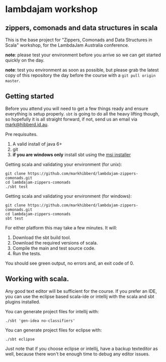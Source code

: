 # lambdajam workshop
## zippers, comonads and data structures in scala

This is the base project for "Zippers, Comonads and Data Structures in
Scala" workshop, for the LambdaJam Australia conference.

__note__: please test your environment before you arrive so we can get
started quickly on the day.

__note__: test you environment as soon as possible, but please grab the
latest copy of this repository the day before the course with a `git pull origin master`.


## Getting started

Before you attend you will need to get a few things
ready and ensure everything is setup properly. `sbt`
is going to do all the heavy lifting though, so
hopefully it is all straight forward, if not, send
us an email via <mark@hibberd.id.au>.


Pre requisuites.

 1. A valid install of java 6+
 2. git
 3. **if you are windows only** install sbt using the [msi installer](http://scalasbt.artifactoryonline.com/scalasbt/sbt-native-packages/org/scala-sbt/sbt/0.12.3/sbt.msi)


Getting scala and validating your environment (for unix):

    git clone https://github.com/markhibberd/lambdajam-zippers-comonads.git
    cd lambdajam-zippers-comonads
    ./sbt test


Getting scala and validating your environment (for windows):

    git clone https://github.com/markhibberd/lambdajam-zippers-comonads.git
    cd lambdajam-zippers-comonads
    sbt test


For either platform this may take a few minutes. It will:

 1. Download the sbt build tool.
 2. Download the required versions of scala.
 3. Compile the main and test source code.
 4. Run the tests.


You should see green output, no errors and, an exit code of 0.


## Working with scala.

Any good text editor will be sufficient for the course. If you
prefer an IDE, you can use the eclipse based scala-ide or
intellij with the scala and sbt plugins installed.

You can generate project files for intellij with:

    ./sbt 'gen-idea no-classifiers'

You can generate project files for eclipse with:

    ./sbt eclipse

Just note that if you choose eclipse or intellij, have a
backup texteditor as well, because there won't be enough
time to debug any editor issues.
